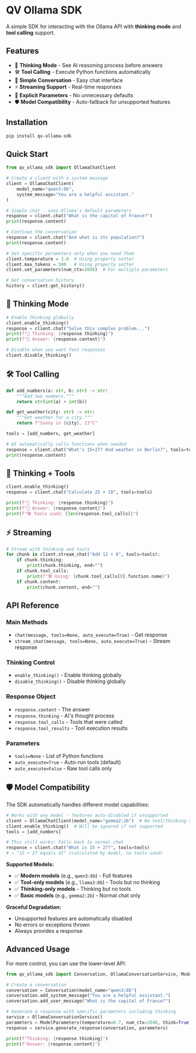 # QV Ollama SDK

A simple SDK for interacting with the Ollama API with **thinking mode** and **tool calling** support.

## Features

- 🧠 **Thinking Mode** - See AI reasoning process before answers
- 🛠️ **Tool Calling** - Execute Python functions automatically  
- 💬 **Simple Conversation** - Easy chat interface
- ⚡ **Streaming Support** - Real-time responses
- 🔧 **Explicit Parameters** - No unnecessary defaults
- 🛡️ **Model Compatibility** - Auto-fallback for unsupported features

## Installation

```bash
pip install qv-ollama-sdk
```

## Quick Start

```python
from qv_ollama_sdk import OllamaChatClient

# Create a client with a system message
client = OllamaChatClient(
    model_name="qwen3:8b",
    system_message="You are a helpful assistant."
)

# Simple chat - uses Ollama's default parameters
response = client.chat("What is the capital of France?")
print(response.content)

# Continue the conversation
response = client.chat("And what is its population?")
print(response.content)

# Set specific parameters only when you need them
client.temperature = 1.0  # Using property setter
client.max_tokens = 500   # Using property setter
client.set_parameters(num_ctx=2048)  # For multiple parameters

# Get conversation history
history = client.get_history()
```

## 🧠 Thinking Mode

```python
# Enable thinking globally
client.enable_thinking()
response = client.chat("Solve this complex problem...")
print(f"🧠 Thinking: {response.thinking}")
print(f"💬 Answer: {response.content}")

# Disable when you want fast responses
client.disable_thinking()
```

## 🛠️ Tool Calling

```python
def add_numbers(a: str, b: str) -> str:
    """Add two numbers."""
    return str(int(a) + int(b))

def get_weather(city: str) -> str:
    """Get weather for a city."""
    return f"Sunny in {city}, 23°C"

tools = [add_numbers, get_weather]

# AI automatically calls functions when needed
response = client.chat("What's 15+27? And weather in Berlin?", tools=tools)
print(response.content)
```

## 🎯 Thinking + Tools

```python
client.enable_thinking()
response = client.chat("Calculate 25 + 18", tools=tools)

print(f"🧠 Thinking: {response.thinking}")
print(f"💬 Answer: {response.content}")
print(f"🛠️ Tools used: {len(response.tool_calls)}")
```

## ⚡ Streaming

```python
# Stream with thinking and tools
for chunk in client.stream_chat("Add 12 + 8", tools=tools):
    if chunk.thinking:
        print(chunk.thinking, end="")
    if chunk.tool_calls:
        print(f"🛠️ Using: {chunk.tool_calls[0].function.name}")
    if chunk.content:
        print(chunk.content, end="")
```

## API Reference

### Main Methods
- `chat(message, tools=None, auto_execute=True)` - Get response
- `stream_chat(message, tools=None, auto_execute=True)` - Stream response

### Thinking Control
- `enable_thinking()` - Enable thinking globally
- `disable_thinking()` - Disable thinking globally

### Response Object
- `response.content` - The answer
- `response.thinking` - AI's thought process
- `response.tool_calls` - Tools that were called
- `response.tool_results` - Tool execution results

### Parameters
- `tools=None` - List of Python functions
- `auto_execute=True` - Auto-run tools (default)
- `auto_execute=False` - Raw tool calls only

## 🛡️ Model Compatibility

The SDK automatically handles different model capabilities:

```python
# Works with any model - features auto-disabled if unsupported
client = OllamaChatClient(model_name="gemma2:2b")  # No tool/thinking support
client.enable_thinking()  # Will be ignored if not supported
tools = [add_numbers]

# This still works! Falls back to normal chat
response = client.chat("What is 15 + 27?", tools=tools)
# → "15 + 27 equals 42" (calculated by model, no tools used)
```

**Supported Models:**
- ✅ **Modern models** (e.g., `qwen3:8b`) - Full features
- ✅ **Tool-only models** (e.g., `llama3:8b`) - Tools but no thinking  
- ✅ **Thinking-only models** - Thinking but no tools
- ✅ **Basic models** (e.g., `gemma2:2b`) - Normal chat only

**Graceful Degradation:**
- Unsupported features are automatically disabled
- No errors or exceptions thrown
- Always provides a response

## Advanced Usage

For more control, you can use the lower-level API:

```python
from qv_ollama_sdk import Conversation, OllamaConversationService, ModelParameters

# Create a conversation
conversation = Conversation(model_name="qwen3:8b")
conversation.add_system_message("You are a helpful assistant.")
conversation.add_user_message("What is the capital of France?")

# Generate a response with specific parameters including thinking
service = OllamaConversationService()
parameters = ModelParameters(temperature=0.7, num_ctx=2048, think=True)
response = service.generate_response(conversation, parameters)

print(f"Thinking: {response.thinking}")
print(f"Answer: {response.content}")
```
